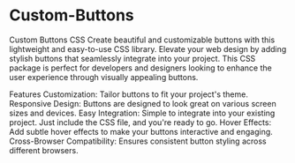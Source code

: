 # Custom-Buttons

Custom Buttons CSS
Create beautiful and customizable buttons with this lightweight and easy-to-use CSS library. Elevate your web design by adding stylish buttons that seamlessly integrate into your project. This CSS package is perfect for developers and designers looking to enhance the user experience through visually appealing buttons.

Features
Customization: Tailor buttons to fit your project's theme.
Responsive Design: Buttons are designed to look great on various screen sizes and devices.
Easy Integration: Simple to integrate into your existing project. Just include the CSS file, and you're ready to go.
Hover Effects: Add subtle hover effects to make your buttons interactive and engaging.
Cross-Browser Compatibility: Ensures consistent button styling across different browsers.
